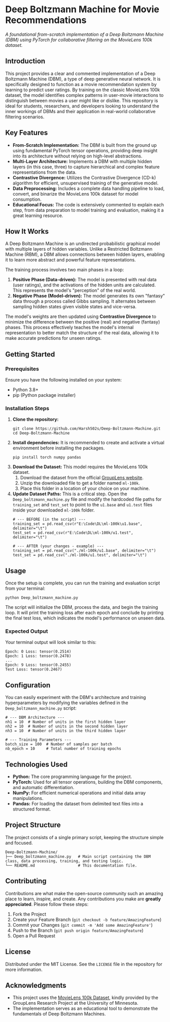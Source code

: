 <h1>Deep Boltzmann Machine for Movie Recommendations</h1><p><em>A foundational from-scratch implementation of a Deep Boltzmann Machine (DBM) using PyTorch for collaborative filtering on the MovieLens 100k dataset.</em></p><h2>Introduction</h2><p>This project provides a clear and commented implementation of a Deep Boltzmann Machine (DBM), a type of deep generative neural network. It is specifically designed to function as a movie recommendation system by learning to predict user ratings. By training on the classic MovieLens 100k dataset, the model identifies complex patterns in user-movie interactions to distinguish between movies a user might like or dislike. This repository is ideal for students, researchers, and developers looking to understand the inner workings of DBMs and their application in real-world collaborative filtering scenarios.</p><h2>Key Features</h2><ul><li><strong>From-Scratch Implementation:</strong> The DBM is built from the ground up using fundamental PyTorch tensor operations, providing deep insight into its architecture without relying on high-level abstractions.</li><li><strong>Multi-Layer Architecture:</strong> Implements a DBM with multiple hidden layers (in this case, three) to capture hierarchical and complex feature representations from the data.</li><li><strong>Contrastive Divergence:</strong> Utilizes the Contrastive Divergence (CD-k) algorithm for efficient, unsupervised training of the generative model.</li><li><strong>Data Preprocessing:</strong> Includes a complete data handling pipeline to load, convert, and binarize the MovieLens 100k dataset for model consumption.</li><li><strong>Educational Focus:</strong> The code is extensively commented to explain each step, from data preparation to model training and evaluation, making it a great learning resource.</li></ul><h2>How It Works</h2><p>A Deep Boltzmann Machine is an undirected probabilistic graphical model with multiple layers of hidden variables. Unlike a Restricted Boltzmann Machine (RBM), a DBM allows connections between hidden layers, enabling it to learn more abstract and powerful feature representations.</p><p>The training process involves two main phases in a loop:</p><ol><li><strong>Positive Phase (Data-driven):</strong> The model is presented with real data (user ratings), and the activations of the hidden units are calculated. This represents the model's "perception" of the real world.</li><li><strong>Negative Phase (Model-driven):</strong> The model generates its own "fantasy" data through a process called Gibbs sampling. It alternates between sampling hidden states given visible states and vice-versa.</li></ol><p>The model's weights are then updated using <strong>Contrastive Divergence</strong> to minimize the difference between the positive (real) and negative (fantasy) phases. This process effectively teaches the model's internal representation to better match the structure of the real data, allowing it to make accurate predictions for unseen ratings.</p><h2>Getting Started</h2><h3>Prerequisites</h3><p>Ensure you have the following installed on your system:</p><ul><li>Python 3.8+</li><li>pip (Python package installer)</li></ul><h3>Installation Steps</h3><ol><li><strong>Clone the repository:</strong><pre><code>git clone https://github.com/Harsh502s/Deep-Boltzmann-Machine.git<br/>cd Deep-Boltzmann-Machine</code></pre></li><li><strong>Install dependencies:</strong> It is recommended to create and activate a virtual environment before installing the packages.<pre><code>pip install torch numpy pandas</code></pre></li><li><strong>Download the Dataset:</strong> This model requires the MovieLens 100k dataset. <ol><li>Download the dataset from the official <a href="https://grouplens.org/datasets/movielens/100k/" target="_blank" rel="noopener noreferrer">GroupLens website</a>.</li><li>Unzip the downloaded file to get a folder named <code>ml-100k</code>.</li><li>Place this folder in a location of your choice on your machine.</li></ol></li><li><strong>Update Dataset Paths:</strong> This is a critical step. Open the <code>Deep_boltzmann_machine.py</code> file and modify the hardcoded file paths for <code>training_set</code> and <code>test_set</code> to point to the <code>u1.base</code> and <code>u1.test</code> files inside your downloaded <code>ml-100k</code> folder.<pre><code># --- BEFORE (in the script) ---<br/>training_set = pd.read_csv(r"E:\Code\DL\ml-100k\u1.base", delimiter="\t")<br/>test_set = pd.read_csv(r"E:\Code\DL\ml-100k/u1.test", delimiter="\t")<br/><br/># --- AFTER (your changes - example) ---<br/>training_set = pd.read_csv("./ml-100k/u1.base", delimiter="\t")<br/>test_set = pd.read_csv("./ml-100k/u1.test", delimiter="\t")</code></pre></li></ol><h2>Usage</h2><p>Once the setup is complete, you can run the training and evaluation script from your terminal:</p><pre><code>python Deep_boltzmann_machine.py</code></pre><p>The script will initialize the DBM, process the data, and begin the training loop. It will print the training loss after each epoch and conclude by printing the final test loss, which indicates the model's performance on unseen data.</p><h3>Expected Output</h3><p>Your terminal output will look similar to this:</p><pre><code>Epoch: 0 Loss: tensor(0.2514)<br/>Epoch: 1 Loss: tensor(0.2478)<br/>...<br/>Epoch: 9 Loss: tensor(0.2455)<br/>Test Loss: tensor(0.2467)</code></pre><h2>Configuration</h2><p>You can easily experiment with the DBM's architecture and training hyperparameters by modifying the variables defined in the <code>Deep_boltzmann_machine.py</code> script:</p><pre><code># --- DBM Architecture ---<br/>nh1 = 10  # Number of units in the first hidden layer<br/>nh2 = 10  # Number of units in the second hidden layer<br/>nh3 = 10  # Number of units in the third hidden layer<br/><br/># --- Training Parameters ---<br/>batch_size = 100  # Number of samples per batch<br/>nb_epoch = 10     # Total number of training epochs</code></pre><h2>Technologies Used</h2><ul><li><strong>Python:</strong> The core programming language for the project.</li><li><strong>PyTorch:</strong> Used for all tensor operations, building the DBM components, and automatic differentiation.</li><li><strong>NumPy:</strong> For efficient numerical operations and initial data array manipulations.</li><li><strong>Pandas:</strong> For loading the dataset from delimited text files into a structured format.</li></ul><h2>Project Structure</h2><p>The project consists of a single primary script, keeping the structure simple and focused.</p><pre><code>Deep-Boltzmann-Machine/<br/>├── Deep_boltzmann_machine.py   # Main script containing the DBM class, data processing, training, and testing logic.<br/>└── README.md                   # This documentation file.</code></pre><h2>Contributing</h2><p>Contributions are what make the open-source community such an amazing place to learn, inspire, and create. Any contributions you make are <strong>greatly appreciated</strong>. Please follow these steps:</p><ol><li>Fork the Project</li><li>Create your Feature Branch (<code>git checkout -b feature/AmazingFeature</code>)</li><li>Commit your Changes (<code>git commit -m 'Add some AmazingFeature'</code>)</li><li>Push to the Branch (<code>git push origin feature/AmazingFeature</code>)</li><li>Open a Pull Request</li></ol><h2>License</h2><p>Distributed under the MIT License. See the <code>LICENSE</code> file in the repository for more information.</p><h2>Acknowledgments</h2><ul><li>This project uses the <a href="https://grouplens.org/datasets/movielens/100k/" target="_blank" rel="noopener noreferrer">MovieLens 100k Dataset</a>, kindly provided by the GroupLens Research Project at the University of Minnesota.</li><li>The implementation serves as an educational tool to demonstrate the fundamentals of Deep Boltzmann Machines.</li></ul>
